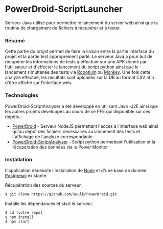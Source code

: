 # PowerDroid-ScriptLauncher

Serveur Java utilisé pour permettre le lancement du server web ainsi que la routine de chargement de fichiers à récupérer et à tester.

### Résumé

Cette partie du projet permet de faire la liaison entre la partie interface du projet et la partie test approprement parlé. Le serveur Java
a pour but de récupérer les informations de tests à effectuer sur une APK donné par l'utilisateur et d'effecter le lancement du script python
ainsi que le lancement simultanée des tests via [Robotium](http://robotium.com/) ou [Monkey](https://developer.android.com/studio/test/monkey.html).
Une fois cette analyze effectué, les résultats sont uploadés sur la DB au format CSV afin d'être affiché sur l'interface web.


### Technologies

PowerDroid-ScriptAnalyser a été développé en utilisant Java -J2E ainsi que les autres projets développés au cours de ce PFE qui disponible sur ces dépôts :

* [PowerDroid](https://github.com/Soulk/PowerDroid) - Serveur NodeJS permettant l'accès à l'interface web ainsi qu'au dépôt des fichiers nécessaires au lancement des tests et l'affichage de l'analyze correspondante
* [PowerDroid-ScriptAnalyser](https://github.com/decottis/PowerDroid-ScriptAnalyser) - Script python permettant l'utilisation et la récupération des données via le Power Monitor

### Installation

L'application nécessite l'installation de [Node](https://nodejs.org/en/) et d'une base de donnée [Postgresql](https://www.postgresql.org/) existante.

Récupération des sources du serveur.

```sh
$ git clone https://github.com/Soulk/PowerDroid.git
```

Installe les dépendances et start le serveur.

```sh
$ cd [votre repo]
$ npm install
$ npm start
```


